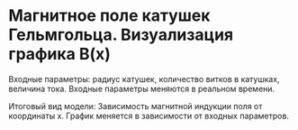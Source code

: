 # Магнитное поле катушек Гельмгольца. Визуализация графика B(x)

Входные параметры: радиус катушек, количество витков в катушках, величина тока. Входные параметры меняются в реальном времени. 

Итоговый вид модели: Зависимость магнитной индукции поля от координаты x. График меняется в зависимости от входных параметров.